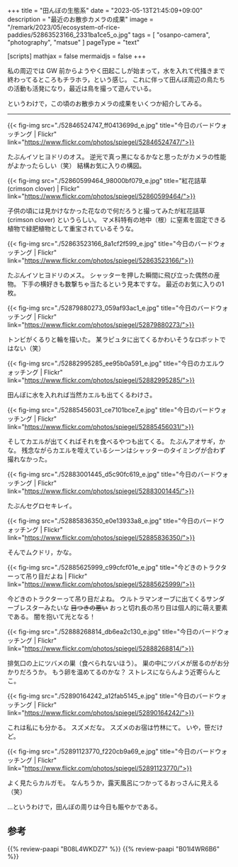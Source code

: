 +++
title = "田んぼの生態系"
date =  "2023-05-13T21:45:09+09:00"
description = "最近のお散歩カメラの成果"
image = "/remark/2023/05/ecosystem-of-rice-paddies/52863523166_2331ba1ce5_o.jpg"
tags = [ "osanpo-camera", "photography", "matsue" ]
pageType = "text"

[scripts]
  mathjax = false
  mermaidjs = false
+++

私の周辺では GW 前からようやく田起こしが始まって，水を入れて代掻きまで終わってるところもチラホラ，という感じ。
これに伴って田んぼ周辺の鳥たちの活動も活発になり，最近は鳥を撮って遊んでいる。

というわけで，この頃のお散歩カメラの成果をいくつか紹介してみる。

----

{{< fig-img src="./52846524747_ff0413699d_e.jpg" title="今日のバードウォッチング | Flickr" link="https://www.flickr.com/photos/spiegel/52846524747/">}}

たぶんイソヒヨドリのオス。
逆光で真っ黒になるかなと思ったがカメラの性能がよかったらしい（笑） 結構お気に入りの構図。

{{< fig-img src="./52860599464_98000bf079_e.jpg" title="紅花詰草 (crimson clover) | Flickr" link="https://www.flickr.com/photos/spiegel/52860599464/">}}

子供の頃には見かけなかった花なので何だろうと撮ってみたが紅花詰草 (crimson clover) というらしい。
マメ科特有の地中（根）に窒素を固定できる植物で緑肥植物として重宝されているそうな。

{{< fig-img src="./52863523166_8a1cf2f599_e.jpg" title="今日のバードウォッチング | Flickr" link="https://www.flickr.com/photos/spiegel/52863523166/">}}

たぶんイソヒヨドリのメス。
シャッターを押した瞬間に飛び立った偶然の産物。
下手の横好きも数撃ちゃ当たるという見本ですな。
最近のお気に入りの1枚。

{{< fig-img src="./52879880273_059af93ac1_e.jpg" title="今日のバードウォッチング | Flickr" link="https://www.flickr.com/photos/spiegel/52879880273/">}}

トンビがくるりと輪を描いた。
某ラピュタに出てくるかわいそうなロボットではない（笑）

{{< fig-img src="./52882995285_ee95b0a591_e.jpg" title="今日のカエルウォッチング | Flickr" link="https://www.flickr.com/photos/spiegel/52882995285/">}}

田んぼに水を入れれば当然カエルも出てくるわけさ。

{{< fig-img src="./52885456031_ce7101bce7_e.jpg" title="今日のバードウォッチング | Flickr" link="https://www.flickr.com/photos/spiegel/52885456031/">}}

そしてカエルが出てくればそれを食べるやつも出てくる。
たぶんアオサギ，かな。
残念ながらカエルを咥えているシーンはシャッターのタイミングが合わず撮れなかった。

{{< fig-img src="./52883001445_d5c90fc619_e.jpg" title="今日のバードウォッチング | Flickr" link="https://www.flickr.com/photos/spiegel/52883001445/">}}

たぶんセグロセキレイ。

{{< fig-img src="./52885836350_e0e13933a8_e.jpg" title="今日のバードウォッチング | Flickr" link="https://www.flickr.com/photos/spiegel/52885836350/">}}

そんでムクドリ，かな。

{{< fig-img src="./52885625999_c99cfcf01e_e.jpg" title="今どきのトラクターって吊り目だよね | Flickr" link="https://www.flickr.com/photos/spiegel/52885625999/">}}

今どきのトラクターって吊り目だよね。
ウルトラマンオーブに出てくるサンダーブレスターみたいな ~~目つきの悪い~~ おっと切れ長の吊り目は個人的に萌え要素である。
闇を抱いて光となる！

{{< fig-img src="./52888268814_db6ea2c130_e.jpg" title="今日のバードウォッチング | Flickr" link="https://www.flickr.com/photos/spiegel/52888268814/">}}

排気口の上にツバメの巣（食べられないほう）。
巣の中にツバメが居るのがお分かりだろうか。
もう卵を温めてるのかな？ ストレスにならんよう近寄らんとこ。

{{< fig-img src="./52890164242_a12fab5145_e.jpg" title="今日のバードウォッチング | Flickr" link="https://www.flickr.com/photos/spiegel/52890164242/">}}

これは私にも分かる。
スズメだな。
スズメのお宿は竹林にて。
いや，笹だけど。

{{< fig-img src="./52891123770_f220cb9a69_e.jpg" title="今日のバードウォッチング | Flickr" link="https://www.flickr.com/photos/spiegel/52891123770/">}}

よく見たらカルガモ。
なんちうか，露天風呂につかってるおっさんに見える（笑）

...というわけで，田んぼの周りは今日も賑やかである。

## 参考

{{% review-paapi "B08L4WKDZ7" %}} <!-- PowerShot ZOOM -->
{{% review-paapi "B01I4WR6B6" %}} <!-- ウルトラマンオーブ -->





<!-- eof -->
